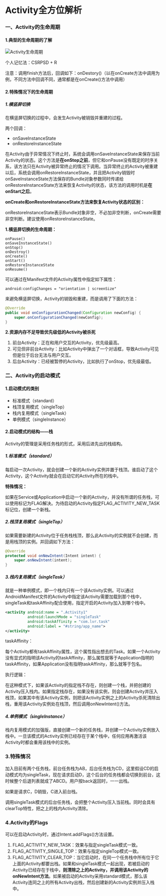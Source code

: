 # Activity全方位解析

### 一、Activity的生命周期

#### 1.典型的生命周期的了解

![Activity生命周期](E:\Github仓库\Notes\Android\Android进阶\assets\Activity生命周期.png)

个人记忆法：CSRPSD + R

注意：调用finish方法后，回调如下：onDestory()（以在onCreate方法中调用为例，不同方法中回调不同，通常都是在onCreate()方法中调用）

#### 2.特殊情况下的生命周期

##### 1.横竖屏切换

在横竖屏切换的过程中，会发生Activity被销毁并重建的过程。

两个回调：

- onSaveInstanceState
- onRestoreInstanceState

在Activity由于异常情况下终止时，系统会调用onSaveInstanceState来保存当前Activity的状态。这个方法是**在onStop之前**，但它和onPause没有既定的时序关系，该方法只在Activity被异常终止的情况下调用。当异常终止的Activity被重建以后，系统会调用onRestoreInstanceState，并且把Activity销毁时onSaveInstanceState方法保存的Bundle对象参数同时传递给onRestoreInstanceState方法来恢复Activity的状态，该方法的调用时机是**在onStart之后**。

**onCreate和onRestoreInstanceState方法来恢复Activity状态的区别：**

onRestoreInstanceState表示Bundle对象非空，不必加非空判断，onCreate需要非空判断。建议使用onRestoreInstanceState。

**1.横竖屏切换的生命周期：**

```
onPause()
onSaveInstanceState()
onStop()
onDestroy()
onCreate()
onStart()
onRestoreInstanceState
onResume()
```

可以通过在Manifest文件的Activity属性中指定如下属性：

```
android:configChanges = "orientation | screenSize"
```

来避免横竖屏切换，Activity的销毁和重建，而是调用了下面的方法：

```java
@Override
public void onConfigurationChanged(Configuration newConfig) {
    super.onConfigurationChanged(newConfig);
}
```

**2.资源内存不足导致优先级低的Activity被杀死**

1. 前台Activity：正在和用户交互的Activity，优先级最高。
2. 可见但非前台Activity：比如Activity中弹出了一个对话框，导致Activity可见但是位于后台无法与用户交互。
3. 后台Activity：已经被暂停的Activity，比如执行了onStop，优先级最低。

### 二、Activity的启动模式

#### 1.启动模式的类别

- 标准模式（standard）
- 栈顶复用模式（singleTop）
- 栈内复用模式（singleTask）
- 单例模式（singleInstance）

#### 2.启动模式的结构——栈

Activity的管理是采用任务栈的形式，采用后进先出的栈结构。

##### 1.标准模式（standard）

每启动一次Activity，就会创建一个新的Activity实例并置于栈顶。谁启动了这个Activity，这个Activity就会在启动它的Activity所在的栈中。

**特殊情况：**

如果在Service或Application中启动一个新的Activity，并没有所谓的任务栈，可以使用标记为FLAG解决。为待启动的Activity指定FLAG_ACTIVITY_NEW_TASK标记位，创建一个新栈。

##### 2.栈顶复用模式（singleTop）

如果需要新建的Activity位于任务栈栈顶，那么此Activity的实例就不会创建，而是用栈顶的实例。并回调如下方法：

```java
@Override
protected void onNewIntent(Intent intent) {
    super.onNewIntent(intent);
}
```

##### 3.栈内复用模式（singleTask）

就是一种单例模式，即一个栈内只有一个该Activity实例。可以通过AndroidManifest文件的Activity中指定该Activity需要加载到那个栈中，singleTask和taskAffinity配合使用，指定开启的Activity加入到哪个栈中。

```xml
<activity android:name = ".Activity1"
          android:launchMode = "singleTask"
          android:taskAffinity = "com.lvr.task"
          android:label = "#string/app_name">
</activity>
```

taskAffinity：

每个Activity都有taskAffinity属性，这个属性指出想去的Task。如果一个Activity没有显式的指明该Activity的taskAffinity，那么属性就等于Application指明的taskAffinity，如果Application没有指明taskAffinity，那么就等于包名。

执行逻辑：

在这种模式下，如果该Activity的指定栈不存在，则创建一个栈，并把创建的Activity压入栈内。如果指定栈存在，如果没有该实例，则会创建Activity并压入栈顶，如果其中有该Activity实例，则把该Activity实例之上的Activity杀死清除出栈，重用该Activity实例处在栈顶，然后调用onNewIntent()方法。

##### 4.单例模式（singleInstance）

栈内复用模式的加强版，直接创建一个新的任务栈，并创建一个Activity实例放入栈中。一旦该模式的Activity实例已经存在于某个栈中，任何应用再激活该Activity时都会重用该栈中的实例。

### 3.特殊情况

加入目前有两个任务栈，前台任务栈为AB，后台任务栈为CD，这里假设CD的启动模式均为singleTask，现在请求启动D，这个后台的任务栈都会切换到前台，这时候整个后退列表就成了ABCD。用户按back返回时，一一出栈。

如果是请求C，D销毁，C进入前台栈。

调用singleTask模式的后台任务栈，会把整个Activity压入当前栈。同时会具有clearTop特性，把之上的栈内Activity清除。

### 4.Activity的Flags

可以在启动Activity时，通过Intent.addFlags()方法设置。

1. FLAG_ACTIVITY_NEW_TASK：效果与指定singleTask模式一致。
2. FLAG_ACTIVITY_SINGLE_TOP：效果与指定singleTop模式一致。
3. FLAG_ACTIVITY_CLEAR_TOP：当它启动时，在同一个任务栈中所有位于它上面的Activity都要出栈。如果和singleTask模式一起出现，若被启动的Activity已经存在于栈中，**则清除之上的Activity，并调用该Activity的onNewIntent方法**。如果被启动的Activity采用standard模式，那么该Activity连同之上的所有Activity出栈，然后创建新的Activity实例并压入栈中。

